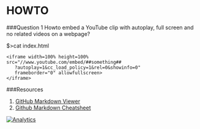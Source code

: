 HOWTO
=====

###Question 1
Howto embed a YouTube clip with autoplay, full screen and no related videos on a webpage?
    
   $>cat index.html
   <!-- YouTube options -->
   <!-- https://developers.google.com/youtube/player_parameters -->
    <iframe width=100% height=100% src="//www.youtube.com/embed/##something##
       ?autoplay=1&cc_load_policy=1&rel=0&showinfo=0" 
       frameborder="0" allowfullscreen>
    </iframe>




###Resources
1. [GitHub Markdown Viewer](http://notepag.es/)
2. [Github Markdown Cheatsheet](https://github.com/adam-p/markdown-here/wiki/Markdown-Cheatsheet) 


[![Analytics](https://ga-beacon.appspot.com/UA-55381661-1/tools/howto/readme)](https://github.com/igrigorik/ga-beacon)
